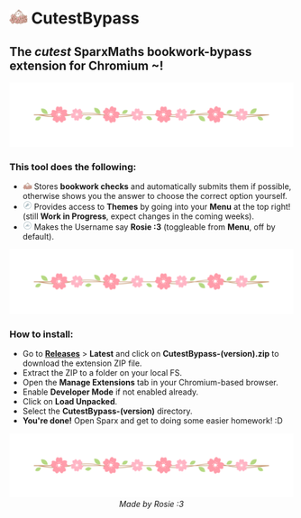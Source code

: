 # <img src="extension/assets/logo.png" style="width: 2rem"> CutestBypass

## **The** ***cutest*** **SparxMaths bookwork-bypass extension for Chromium ~!**

<img src="extension/assets/divider.png">

### **This tool does the following:**

- <img src="extension/assets/logo.png" style="width: 1rem"> Stores **bookwork checks** and automatically submits them if possible, otherwise shows you the answer to choose the correct option yourself.
- <img src="extension/assets/menu_theme.png" style="width: 1rem"> Provides access to **Themes** by going into your **Menu** at the top right! (still **Work in Progress**, expect changes in the coming weeks).
- <img src="extension/assets/menu_name.png" style="width: 1rem"> Makes the Username say **Rosie :3** (toggleable from **Menu**, off by default).

<img src="extension/assets/divider.png">

### **How to install:**

- Go to [**Releases**](https://github.com/acquitelol/CutestBypass/releases/) > **Latest** and click on **CutestBypass-(version).zip** to download the extension ZIP file.
- Extract the ZIP to a folder on your local FS.
- Open the **Manage Extensions** tab in your Chromium-based browser.
- Enable **Developer Mode** if not enabled already.
- Click on **Load Unpacked**.
- Select the **CutestBypass-(version)** directory.
- **You're done!** Open Sparx and get to doing some easier homework! :D

<img src="extension/assets/divider.png">

<div style="text-align: center">
    <i>Made by Rosie :3</i>
</div>
